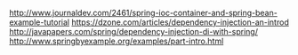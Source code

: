 http://www.journaldev.com/2461/spring-ioc-container-and-spring-bean-example-tutorial
https://dzone.com/articles/dependency-injection-an-introd
http://javapapers.com/spring/dependency-injection-di-with-spring/
http://www.springbyexample.org/examples/part-intro.html
